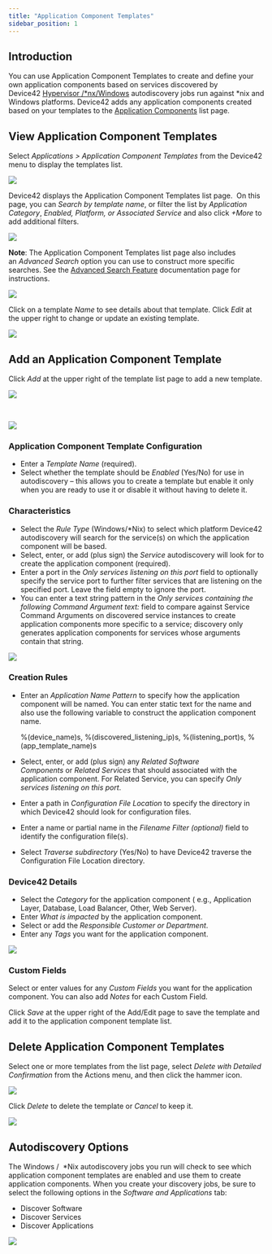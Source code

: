 ```yaml
---
title: "Application Component Templates"
sidebar_position: 1
---
```


## Introduction

You can use Application Component Templates to create and define your own application components based on services discovered by Device42 [Hypervisor /\*nx/Windows](auto-discovery/windows-and-hyper-v-auto-discovery.md) autodiscovery jobs run against \*nix and Windows platforms. Device42 adds any application components created based on your templates to the [Application Components](apps/application_components/application-component-templates.md) list page.

## View Application Component Templates

Select _Applications > Application Component Templates_ from the Device42 menu to display the templates list.

![](/assets/images/Screen-Shot-2022-08-15-at-8.09.50-AM.png)

Device42 displays the Application Component Templates list page.  On this page, you can _Search by template name_, or filter the list by _Application Category_, _Enabled, Platform, or Associated Service_ and also click _+More_ to add additional filters.

![](/assets/images/Screen-Shot-2022-08-15-at-8.10.58-AM.png)

**Note**: The Application Component Templates list page also includes an _Advanced Search_ option you can use to construct more specific searches. See the [Advanced Search Feature](getstarted/advanced-search-feature.md) documentation page for instructions.

![](/assets/images/WEB-757_Pic4.png)

Click on a template _Name_ to see details about that template. Click _Edit_ at the upper right to change or update an existing template.

![](/assets/images/Screen-Shot-2022-08-15-at-8.18.59-AM.png)

## Add an Application Component Template

Click _Add_ at the upper right of the template list page to add a new template.

![](/assets/images/Screen-Shot-2022-08-15-at-8.22.28-AM.png)

 

![](/assets/images/Screen-Shot-2022-08-15-at-8.24.27-AM.png)

### Application Component Template Configuration

- Enter a _Template Name_ (required).
- Select whether the template should be _Enabled_ (Yes/No) for use in autodiscovery – this allows you to create a template but enable it only when you are ready to use it or disable it without having to delete it.

### Characteristics

- Select the _Rule Type_ (Windows/\*Nix) to select which platform Device42 autodiscovery will search for the service(s) on which the application component will be based.
- Select, enter, or add (plus sign) the _Service_ autodiscovery will look for to create the application component (required).
- Enter a port in the _Only services listening on this port_ field to optionally specify the service port to further filter services that are listening on the specified port. Leave the field empty to ignore the port.
- You can enter a text string pattern in the _Only services containing the following Command Argument text:_ field to compare against Service Command Arguments on discovered service instances to create application components more specific to a service; discovery only generates application components for services whose arguments contain that string.

![](/assets/images/App-Comp-Temp-add-2.png)

### Creation Rules

- Enter an _Application Name Pattern_ to specify how the application component will be named. You can enter static text for the name and also use the following variable to construct the application component name.

    %(device\_name)s, %(discovered\_listening\_ip)s, %(listening\_port)s, %(app\_template\_name)s

- Select, enter, or add (plus sign) any _Related Software Components_ or _Related Services_ that should associated with the application component. For Related Service, you can specify _Only services listening on this port_.
- Enter a path in _Configuration File Location_ to specify the directory in which Device42 should look for configuration files.
- Enter a name or partial name in the _Filename Filter (optional)_ field to identify the configuration file(s).
- Select _Traverse subdirectory_ (Yes/No) to have Device42 traverse the Configuration File Location directory.

### Device42 Details

- Select the _Category_ for the application component ( e.g., Application Layer, Database, Load Balancer, Other, Web Server).
- Enter _What is impacted_ by the application component.
- Select or add the _Responsible Customer or Department_.
- Enter any _Tags_ you want for the application component.

![](/assets/images/App-Comp-Temp-add-3.png)

### Custom Fields

Select or enter values for any _Custom Fields_ you want for the application component. You can also add _Notes_ for each Custom Field.

Click _Save_ at the upper right of the Add/Edit page to save the template and add it to the application component template list.

## Delete Application Component Templates

Select one or more templates from the list page, select _Delete with Detailed Confirmation_ from the Actions menu, and then click the hammer icon.

![](/assets/images/App-Comp-Temp-delete.png)

Click _Delete_ to delete the template or _Cancel_ to keep it.

![](/assets/images/App-Comp-Temp-delete-2.png)

## Autodiscovery Options

The Windows /  \*Nix autodiscovery jobs you run will check to see which application component templates are enabled and use them to create application components. When you create your discovery jobs, be sure to select the following options in the _Software and Applications_ tab:

- Discover Software
- Discover Services
- Discover Applications

![](/assets/images/App-Comp-AD-Job-Software-Opts.png)
